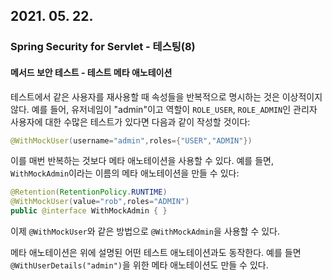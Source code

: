 ## 2021. 05. 22.

### Spring Security for Servlet - 테스팅(8)

#### 메서드 보안 테스트 - 테스트 메타 애노테이션

테스트에서 같은 사용자를 재사용할 때 속성들을 반복적으로 명시하는 것은 이상적이지 않다. 예를 들어, 유저네임이 "admin"이고 역할이 `ROLE_USER`, `ROLE_ADMIN`인 관리자 사용자에 대한 수많은 테스트가 있다면 다음과 같이 작성할 것이다:

```java
@WithMockUser(username="admin",roles={"USER","ADMIN"})
```

이를 매번 반복하는 것보다 메타 애노테이션을 사용할 수 있다. 예를 들면, `WithMockAdmin`이라는 이름의 메타 애노테이션을 만들 수 있다:

```java
@Retention(RetentionPolicy.RUNTIME)
@WithMockUser(value="rob",roles="ADMIN")
public @interface WithMockAdmin { }
```

이제 `@WithMockUser`와 같은 방법으로 `@WithMockAdmin`을 사용할 수 있다.

메타 애노테이션은 위에 설명된 어떤 테스트 애노테이션과도 동작한다. 예를 들면 `@WithUserDetails("admin")`을 위한 메타 애노테이션도 만들 수 있다.

